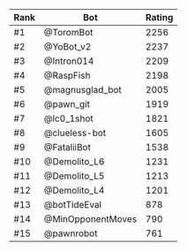 Rank|Bot|Rating
---|---|---
#1|@ToromBot|2256
#2|@YoBot_v2|2237
#3|@Intron014|2209
#4|@RaspFish|2198
#5|@magnusglad_bot|2005
#6|@pawn_git|1919
#7|@lc0_1shot|1821
#8|@clueless-bot|1605
#9|@FataliiBot|1538
#10|@Demolito_L6|1231
#11|@Demolito_L5|1213
#12|@Demolito_L4|1201
#13|@botTideEval|878
#14|@MinOpponentMoves|790
#15|@pawnrobot|761
